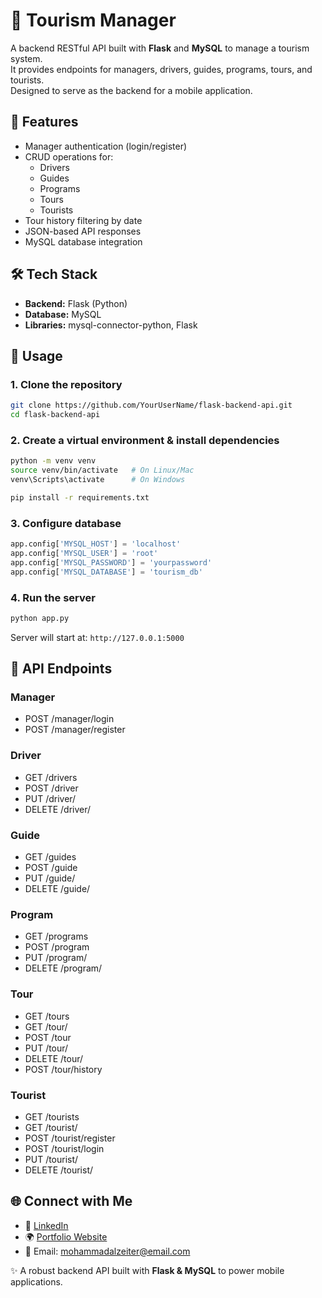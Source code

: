 
# 🚌 Tourism Manager

A backend RESTful API built with **Flask** and **MySQL** to manage a tourism system.  
It provides endpoints for managers, drivers, guides, programs, tours, and tourists.  
Designed to serve as the backend for a mobile application.

## 🔧 Features
- Manager authentication (login/register)
- CRUD operations for:
  - Drivers
  - Guides
  - Programs
  - Tours
  - Tourists
- Tour history filtering by date
- JSON-based API responses
- MySQL database integration

## 🛠 Tech Stack
- **Backend:** Flask (Python)
- **Database:** MySQL
- **Libraries:** mysql-connector-python, Flask

## 🚀 Usage

### 1. Clone the repository
```bash
git clone https://github.com/YourUserName/flask-backend-api.git
cd flask-backend-api
```

### 2. Create a virtual environment & install dependencies
```bash
python -m venv venv
source venv/bin/activate   # On Linux/Mac
venv\Scripts\activate      # On Windows

pip install -r requirements.txt
```

### 3. Configure database
```python
app.config['MYSQL_HOST'] = 'localhost'
app.config['MYSQL_USER'] = 'root'
app.config['MYSQL_PASSWORD'] = 'yourpassword'
app.config['MYSQL_DATABASE'] = 'tourism_db'
```

### 4. Run the server
```bash
python app.py
```
Server will start at: `http://127.0.0.1:5000`

## 📡 API Endpoints

### Manager
- POST /manager/login
- POST /manager/register

### Driver
- GET /drivers
- POST /driver
- PUT /driver/<id>
- DELETE /driver/<id>

### Guide
- GET /guides
- POST /guide
- PUT /guide/<id>
- DELETE /guide/<id>

### Program
- GET /programs
- POST /program
- PUT /program/<id>
- DELETE /program/<id>

### Tour
- GET /tours
- GET /tour/<id>
- POST /tour
- PUT /tour/<id>
- DELETE /tour/<id>
- POST /tour/history

### Tourist
- GET /tourists
- GET /tourist/<id>
- POST /tourist/register
- POST /tourist/login
- PUT /tourist/<id>
- DELETE /tourist/<id>


## 🌐 Connect with Me
- 💼 [LinkedIn](https://linkedin.com/in/mozeiter)
- 🌍 [Portfolio Website](https://mohammadalzeiter.com)
- 📧 Email: mohammadalzeiter@email.com

✨ A robust backend API built with **Flask & MySQL** to power mobile applications.

